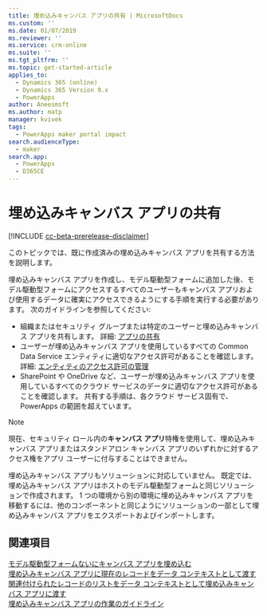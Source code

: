 ```yaml
---
title: 埋め込みキャンバス アプリの共有 | MicrosoftDocs
ms.custom: ''
ms.date: 01/07/2019
ms.reviewer: ''
ms.service: crm-online
ms.suite: ''
ms.tgt_pltfrm: ''
ms.topic: get-started-article
applies_to:
  - Dynamics 365 (online)
  - Dynamics 365 Version 9.x
  - PowerApps
author: Aneesmsft
ms.author: matp
manager: kvivek
tags:
  - PowerApps maker portal impact
search.audienceType:
  - maker
search.app:
  - PowerApps
  - D365CE
---
```


# <a name="share-an-embedded-canvas-app"></a>埋め込みキャンバス アプリの共有
[!INCLUDE [cc-beta-prerelease-disclaimer](../../includes/cc-beta-prerelease-disclaimer.md)]

このトピックでは、既に作成済みの埋め込みキャンバス アプリを共有する方法を説明します。

埋め込みキャンバス アプリを作成し、モデル駆動型フォームに追加した後、モデル駆動型フォームにアクセスするすべてのユーザーもキャンバス アプリおよび使用するデータに確実にアクセスできるようにする手順を実行する必要があります。 次のガイドラインを参照してください:
-   組織またはセキュリティ グループまたは特定のユーザーと埋め込みキャンバス アプリを共有します。 詳細: [アプリの共有](../canvas-apps/share-app.md#share-an-app)
-   ユーザーが埋め込みキャンバス アプリを使用しているすべての Common Data Service エンティティに適切なアクセス許可があることを確認します。 詳細: [エンティティのアクセス許可の管理](../canvas-apps/share-app.md#manage-entity-permissions)
-   SharePoint や OneDrive など、ユーザーが埋め込みキャンバス アプリを使用しているすべてのクラウド サービスのデータに適切なアクセス許可があることを確認します。 共有する手順は、各クラウド サービス固有で、PowerApps の範囲を超えています。

> [!NOTE]
> 現在、セキュリティ ロール内の**キャンバス アプリ**特権を使用して、埋め込みキャンバス アプリまたはスタンドアロン キャンバス アプリのいずれかに対するアクセス権をアプリ ユーザーに付与することはできません。

埋め込みキャンバス アプリもソリューションに対応していません。 既定では、埋め込みキャンバス アプリはホストのモデル駆動型フォームと同じソリューションで作成されます。 1 つの環境から別の環境に埋め込みキャンバス アプリを移動するには、他のコンポーネントと同じようにソリューションの一部として埋め込みキャンバス アプリをエクスポートおよびインポートします。

## <a name="see-also"></a>関連項目
[モデル駆動型フォームないにキャンバス アプリを埋め込む](embed-canvas-app-in-form.md) <br />
[埋め込みキャンバス アプリに現在のレコードをデータ コンテキストとして渡す](pass-current-embedded-canvas-app.md) <br />
[関連付けられたレコードのリストをデータ コンテキストとして埋め込みキャンバス アプリに渡す](pass-related-embedded-canvas-app.md) <br />
[埋め込みキャンバス アプリの作業のガイドライン](embedded-canvas-app-guidelines.md)
